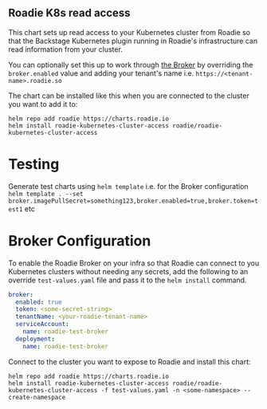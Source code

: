 
## Roadie K8s read access 

This chart sets up read access to your Kubernetes cluster from Roadie so that the Backstage Kubernetes plugin running in Roadie's infrastructure can read information from your cluster.

You can optionally set this up to work through [the Broker](https://roadie.io/docs/integrations/broker/) by overriding the `broker.enabled` value and adding your tenant's name i.e. `https://<tenant-name>.roadie.so` 

The chart can be installed like this when you are connected to the cluster you want to add it to:
```shell
helm repo add roadie https://charts.roadie.io
helm install roadie-kubernetes-cluster-access roadie/roadie-kubernetes-cluster-access
```

# Testing

Generate test charts using `helm template` i.e. for the Broker configuration `helm template . --set broker.imagePullSecret=something123,broker.enabled=true,broker.token=test1` etc

# Broker Configuration

To enable the Roadie Broker on your infra so that Roadie can connect to you Kubernetes clusters without needing any secrets, add the following to an override `test-values.yaml` file and pass it to the `helm install` command. 
```yaml
broker:
  enabled: true
  token: <some-secret-string>
  tenantName: <your-roadie-tenant-name>
  serviceAccount:
    name: roadie-test-broker
  deployment:
    name: roadie-test-broker
```

Connect to the cluster you want to expose to Roadie and install this chart:
```shell
helm repo add roadie https://charts.roadie.io
helm install roadie-kubernetes-cluster-access roadie/roadie-kubernetes-cluster-access -f test-values.yaml -n <some-namespace> --create-namespace
```



